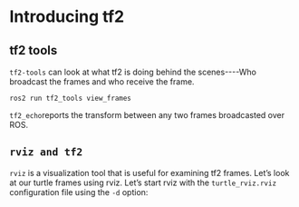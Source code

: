 # Introducing **tf2**

## tf2 tools

```tf2-tools``` can look at what tf2 is doing behind the scenes----Who broadcast the frames and who receive the frame.

```shell
ros2 run tf2_tools view_frames
```

```tf2_echo```reports the transform between any two frames broadcasted over ROS.

## ```rviz and tf2```

`rviz` is a visualization tool that is useful for examining tf2 frames. Let’s look at our turtle frames using rviz. Let’s start rviz with the `turtle_rviz.rviz` configuration file using the `-d` option:
